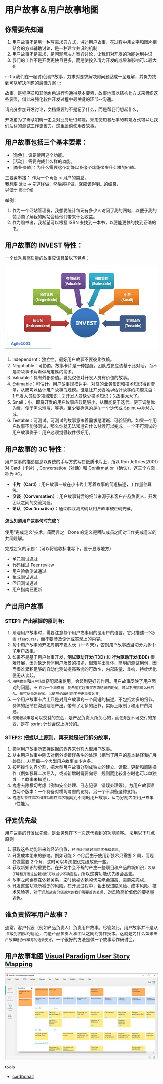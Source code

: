 # 用户故事＆用户故事地图

## 你需要先知道

1. 用户故事不是另一种写需求的方式，讲述用户故事，在过程中用文字和图片相结合的方式辅助讨论，是一种建立共识的机制
2. 用户故事不是需求，是问题解决方案的讨论，让我们对开发的功能达到共识
3. 我们的工作不是开发更快且更多，而是使投入精力开发的成果和影响可以最大化

::: tip
我们在一起讨论用户故事，力求对要求解决的问题达成一至理解，并努力找到可以解决问题的最佳方案
:::


故事，是程序员和其他角色进行沟通得基本要素，故事地图以结构化方式来组织这些要素，借此来强化软件开发过程中最关键的环节--沟通。

请充分参加开发讨论，文档重要的不是记了什么，而是帮我们想起什么，


开发前为了需求明确一定会对业务进行疏理，采用使用者故事的疏理方式可以让我们后续的测试工作更省力。这里谈谈使用者故事。

## 用户故事包括三个基本要素：

- [角色]：谁要使用这个功能。
- [活动]：需要完成什么样的功能。
- [商业价值]：为什么需要这个功能以及这个功能带来什么样的价值。


三要素串接：
作为一个 `角色` ➔ 用户的类型，</br>
我想要 `活动` ➔ 先这样做，然后那样做，就应该得到...的结果，</br>
以便于 `商业价值`

举例：

1. 作为一个网站管理员，我想要统计每天有多少人访问了我的网站，以便于我的赞助商了解我的网站会给他们带来什么收益。
2. 作为购书者，我希望可以根据 ISBN 来找到一本书，以便能更快的找到正确的书。

## 用户故事的 INVEST 特性：

一个优秀且高质量的故事应该具备以下特点：

![](../.vuepress/public/img/020053010554587.jpg)

1. Independent：独立性。最好用户故事不要彼此依赖。
2. Negotiable：可协商。故事卡片是一种提醒，团队成员应该基于此对话，而不是把故事卡片看做确定性的需求。
3. Valuable：具有外部价值。避免仅仅对开发人员有价值的故事。
4. Estimable：可估计。用户故事规模适中，对应的业务知识和技术知识得到澄清，从而可以估计用户故事的规模。但是让开发者难以估计故事的问题来自：1.开发人员缺少领域知识；2.开发人员缺少技术知识；3.故事太大了。
5. Small：小。即将开发的用户故事应该足够小，从而能便于迭代、便于调整优先级，便于需求澄清，等等。至少要确保的是在一个迭代或 Sprint 中能够完成。
6. Testable：可测试。可测试的故事意味着需求是清晰、可验证的。如果一个用户故事不能够测试，那么你就无法知道它什么时候可以完成。一个不可测试的用户故事例子：用户必须觉得软件很好用。

## 用户故事的 3C 特性：

用户故事的描述信息以传统的手写方式写在纸质卡片上，所以 Ron Jeffries(2001)对
Card（卡片）, Conversation（对话）和 Confirmation（确认），这三个方面称为 3C。

-   **卡片（Card）**：用户故事一般在小卡片上写着故事的简短描述，工作量估算等。
-   **交谈（Conversation）**：用户故事背后的细节来源于和客户产品负责人、开发团队之间的交流沟通。
-   **确认（Confirmation）**：通过验收测试确认用户故事被正确完成。

#### 怎么知道用户故事何时完成？

使用“完成定义”技术。简而言之，Done 的定义是团队成员之间对工作完成意义的共同理解。

完成定义的示例：（可以将验收标准写下，置于显眼地方）

-   单元测试通过
-   代码经过 Peer review
-   用户验收测试通过
-   集成测试通过
-   回归测试通过
-   用户指南已更新

## 产出用户故事

### STEP1: 产出掌握的原则有:

1. 疏理用户故事时，需要注意每个用户故事用的是用户的语言，它只描述`一个功能（feature）`，而不要涉及设计或实现上的内容。
2. 每个用户故事的开发周期不要太长（1－5 天），否则用户故事应当切分为多个子用户故事。
3. 如果不是基于用户故事开发，**测试驱动开发(TDD)** 和 **行为驱动开发(BDD)** 很难开展，因为缺乏具体用户场景的描述，很难写出具体、简明的测试用例，因而很难累积足够的自动化测试提高系统的可改性，内部质量、重构、持续优化便无从谈起。
4. `用户故事`和`用户场景`搭配起来使用，会起到更好的作用。用户故事反映了用户面对的问题。=> `作为一个消费者，我希望在超市买东西结账的时候，可以不用排那么长的队，我可以快速结账，以便节约出时间干些更重要的事`。
5. 一个用户故事卡片上只是对用户故事的一个简短的描述，不包括太多的细节。具体的细节在沟通阶段产出。带有了太多的细节，实际上限制了和用户的沟通。
6. `使用者故事`是可以交付的东西，是产品负责人所关心的，而`任务`是不可交付的东西，是在 sprint 计划会议上拆分的。

### STEP2: 把握以上原则，再来就是进行拆分故事，

1. 按照用户故事所支持数据的边界来分割大型用户故事。
2. 从主用户故事中除去对例外或错误条件的处理（相当于用户的基本路径和扩展路径），从而把一个大型用户故事变小许多。
3. 按照操作边界分割，把大型用户故事分割成独立的建立、读取、更新和删除操作（例如预算二次导入，或者新增时需要向导、规则而比较复杂时也可以单独成一个故事来描述）。
4. 考虑去除横切考虑（例如安全处理、日志记录、错误处理等），为用户故事建立两个版本：一个具备对横切考虑的支持，另一个不具备这种支持。
5. 考虑`功能性需求`和`非功能性需求`隔离到不同的用户故事，从而分割大型用户故事（性能）。

## 评定优先级

用户故事的开发优先级，是业务想在下一次迭代看到的功能顺序。
采用以下几点原则

1. 获取这些功能带来的经济价值，`经济价价值越高的优先级越高`。
2. 开发成本带来的影响。例如可能 2 个月后由于使用新技术只需要 2 周，而现在做需要 2 个月，这时可以考虑把优先级放低一些。
3. 获取新知识的重要性。在开发中会不断的产生一些项目和产品的新知识，`及早了解和开发这些新知识可以减少不确定性`，所以这类功能优先级会高些。
4. 故事之间会存在依赖关系，这时候被依赖的优先级会更高，需要先完成。
5. 开发这些功能所减少的风险。在开发过程中，会出现进度风险、成本风险、技术风险等，对于`风险越高价值越大的我们需要首先处理`，对风险高价值低的要尽量避免。

## 谁负责撰写用户故事？

通常，客户代表（例如产品负责人）负责用户故事。尽管如此，用户故事并不是从顶级到团队的规范，而是产品负责人和团队之间的协作技术。这就是为什么如果`用户故事是协作编写的话会更好`。一个很好的方法是做一个故事写作研讨会。

## 用户故事地图 [Visual Paradigm User Story Mapping](https://www.visual-paradigm.com/tour/agile-development-tools/user-story-map.jsp)

![](../.vuepress/public/img/user-story-map.png)


tools
- [cardboaad](https://cardboardit.com/pricing/)
